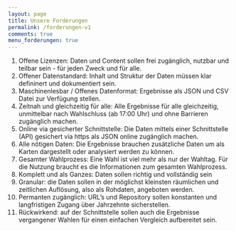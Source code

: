 ```yaml
---
layout: page
title: Unsere Forderungen
permalink: /forderungen-v1
comments: true
menu_forderungen: true
---
```




<ol class="liste-forderungen">
<li>Offene Lizenzen: Daten und Content sollen frei zugänglich, nutzbar und teilbar sein - für jeden Zweck und für alle.</li>
<li>Offener Datenstandard: Inhalt und Struktur der Daten müssen klar defininert und dokumentiert sein.</li>
<li>Maschinenlesbar / Offenes Datenformat: Ergebnisse als JSON und CSV Datei zur Verfügung stellen.</li>
<li>Zeitnah und gleichzeitig für alle: Alle Ergebnisse für alle gleichzeitig, unmittelbar nach Wahlschluss (ab 17:00 Uhr) und ohne Barrieren zugänglich machen.</li>
<li>Online via gesicherter Schnittstelle: Die Daten mittels einer Schnittstelle (API) gesichert via https als JSON online zugänglich machen.</li>
<li>Alle nötigen Daten: Die Ergebnisse brauchen zusätzliche Daten um als Karten dargestellt oder analysiert werden zu können.</li>
<li>Gesamter Wahlprozess: Eine Wahl ist viel mehr als nur der Wahltag. Für die Nutzung braucht es die Informationen zum gesamten Wahlprozess.</li>
<li>Komplett und als Ganzes: Daten sollen richtig und vollständig sein</li>
<li>Granular: die Daten sollen in der möglichst kleinsten räumlichen und zeitlichen Auflösung, also als Rohdaten, angeboten werden.</li>
<li>Permanten zugänglich: URL’s und Repository sollen konstanten und langfristigen Zugang über Jahrzehnte sicherstellen.</li>
<li>Rückwirkend: auf der Schnittstelle sollen auch die Ergebnisse vergangener Wahlen für einen einfachen Vergleich aufbereitet sein.</li>
</ol>





<script async defer src="https://hypothes.is/embed.js"></script>
